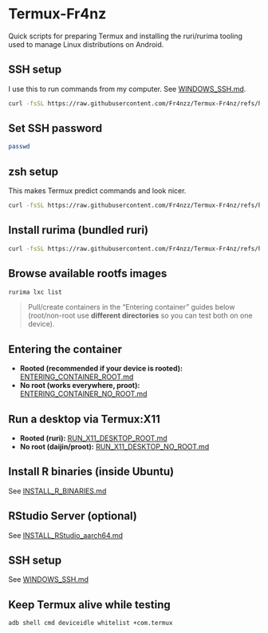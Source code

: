 # Termux-Fr4nz

Quick scripts for preparing Termux and installing the ruri/rurima tooling used to manage Linux distributions on Android.

## SSH setup
I use this to run commands from my computer. See [WINDOWS_SSH.md](./WINDOWS_SSH.md).

```bash
curl -fsSL https://raw.githubusercontent.com/Fr4nzz/Termux-Fr4nz/refs/heads/main/setup_ssh.sh | bash
```

## Set SSH password

```bash
passwd
```

## zsh setup

This makes Termux predict commands and look nicer.

```bash
curl -fsSL https://raw.githubusercontent.com/Fr4nzz/Termux-Fr4nz/refs/heads/main/install_zsh.sh | bash
```

## Install rurima (bundled ruri)

```bash
curl -fsSL https://raw.githubusercontent.com/Fr4nzz/Termux-Fr4nz/refs/heads/main/install_rurima.sh | bash
```

## Browse available rootfs images

```bash
rurima lxc list
```

> Pull/create containers in the “Entering container” guides below (root/non-root use **different directories** so you can test both on one device).

## Entering the container

* **Rooted (recommended if your device is rooted):** [ENTERING_CONTAINER_ROOT.md](./ENTERING_CONTAINER_ROOT.md)
* **No root (works everywhere, proot):** [ENTERING_CONTAINER_NO_ROOT.md](./ENTERING_CONTAINER_NO_ROOT.md)

## Run a desktop via Termux:X11

* **Rooted (ruri):** [RUN_X11_DESKTOP_ROOT.md](./RUN_X11_DESKTOP_ROOT.md)
* **No root (daijin/proot):** [RUN_X11_DESKTOP_NO_ROOT.md](./RUN_X11_DESKTOP_NO_ROOT.md)

## Install R binaries (inside Ubuntu)

See [INSTALL_R_BINARIES.md](./INSTALL_R_BINARIES.md)

## RStudio Server (optional)

See [INSTALL_RStudio_aarch64.md](./INSTALL_RStudio_aarch64.md)

## SSH setup

See [WINDOWS_SSH.md](./WINDOWS_SSH.md)

## Keep Termux alive while testing

```bash
adb shell cmd deviceidle whitelist +com.termux
```
